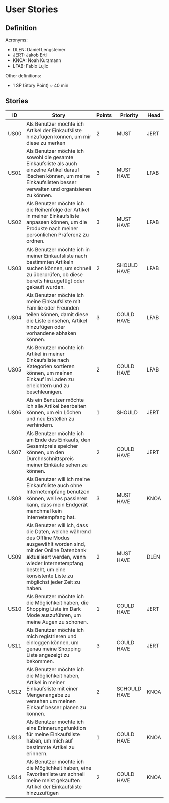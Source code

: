 # User Stories

## Definition

Acronyms:
- DLEN: Daniel Lengsteiner
- JERT: Jakob Ertl
- KNOA: Noah Kurzmann
- LFAB: Fabio Lujic

Other definitions:
- 1 SP (Story Point) ~ 40 min

## Stories

|ID|Story|Points|Priority|Head|
|---|---|---|---|---|
|US00|Als Benutzer möchte ich Artikel der Einkaufsliste hinzufügen können, um mir diese zu merken|2|MUST|JERT|
| US01 | Als Benutzer möchte ich sowohl die gesamte Einkaufsliste als auch einzelne Artikel darauf löschen können, um meine Einkaufslisten besser verwalten und organisieren zu können. | 3    | MUST HAVE   | LFAB |
| US02 | Als Benutzer möchte ich die Reihenfolge der Artikel in meiner Einkaufsliste anpassen können, um die Produkte nach meiner persönlichen Präferenz zu ordnen. | 3    | MUST HAVE   | LFAB |
| US03 | Als Benutzer möchte ich in meiner Einkaufsliste nach bestimmten Artikeln suchen können, um schnell zu überprüfen, ob diese bereits hinzugefügt oder gekauft wurden. | 2    | SHOULD HAVE | LFAB |
| US04 | Als Benutzer möchte ich meine Einkaufsliste mit Familie oder Freunden teilen können, damit diese die Liste einsehen, Artikel hinzufügen oder vorhandene abhaken können. | 3    | COULD HAVE  | LFAB |
| US05 | Als Benutzer möchte ich Artikel in meiner Einkaufsliste nach Kategorien sortieren können, um meinen Einkauf im Laden zu erleichtern und zu beschleunigen. | 2    | COULD HAVE  | LFAB |
|US06|Als ein Benutzer möchte ich alle Artikel bearbeiten können, um ein Löchen und neu Erstellen zu verhindern.|1|SHOULD|JERT|
|US07| Als Benutzer möchte ich am Ende des Einkaufs, den Gesamtpreis speicher können, um den Durchnschnittspreis meiner Einkäufe sehen zu können. | 2 | COULD HAVE | JERT |
|US08| Als Benutzer will ich meine Einkaufsliste auch ohne Internetempfang benutzen können, weil es passieren kann, dass mein Endgerät manchmal kein Internetempfang hat. | 3 | MUST HAVE | KNOA |
|US09| Als Benutzer will ich, dass die Daten, welche während des Offline Modus ausgewählt worden sind, mit der Online Datenbank aktualiesrt werden, wenn wieder Internetempfang besteht, um eine konsistente Liste zu möglichst jeder Zeit zu haben. | 2 | MUST HAVE | DLEN |
|US10| Als Benutzer möchte ich die Möglichkeit haben, die Shopping Liste im Dark Mode auszuführen, um meine Augen zu schonen. | 1 | COULD HAVE | JERT |
|US11| Als Benutzer möchte ich mich registrieren und einloggen können, um genau meine Shopping Liste angezeigt zu bekommen. | 3 | COULD HAVE | JERT|
|US12| Als Benutzer möchte ich die Möglichkeit haben, Artikel in meiner Einkaufsliste mit einer Mengenangabe zu versehen um meinen Einkauf besser planen zu können. | 2 | SCHOULD HAVE | KNOA |
|US13| Als Benutzer möchte ich eine Erinnerungsfunktion für meine Einkaufsliste haben, um mich auf bestimmte Artikel zu erinnern. | 1 | COULD HAVE | KNOA
|US14| Als Benutzer möchte ich die Möglichkeit haben, eine Favoritenliste um schnell meine meist gekauften Artikel der Einkaufsliste hinzuzufügen | 2 | COULD HAVE | KNOA


